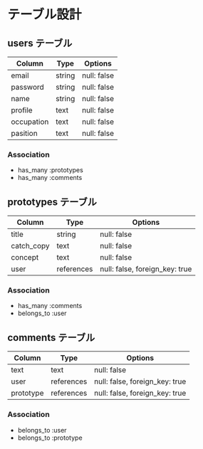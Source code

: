# テーブル設計

## users テーブル
| Column     | Type   | Options     |
| -----------| ------ | ----------- |
| email      | string | null: false |
| password   | string | null: false |
| name       | string | null: false |
| profile    | text   | null: false |
| occupation | text   | null: false |
| pasition   | text   | null: false |

### Association
- has_many :prototypes
- has_many :comments

## prototypes テーブル
| Column     | Type       | Options                        |
| -----------| ---------- | ------------------------------ |
| title      | string     | null: false                    |
| catch_copy | text       | null: false                    |
| concept    | text       | null: false                    |
| user       | references | null: false, foreign_key: true |

### Association
- has_many  :comments
- belongs_to :user

## comments テーブル
| Column     | Type       | Options                        |
| -----------| ---------- | ------------------------------ |
|text        | text       | null: false                    |
|user        | references | null: false, foreign_key: true |
|prototype   | references | null: false, foreign_key: true |

### Association
- belongs_to :user
- belongs_to :prototype